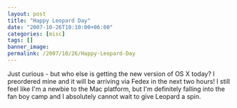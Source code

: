 ```yaml
---
layout: post
title: "Happy Leopard Day"
date: "2007-10-26T10:10:00+06:00"
categories: [misc]
tags: []
banner_image: 
permalink: /2007/10/26/Happy-Leopard-Day
---
```


Just curious - but who else is getting the new version of OS X today? I preordered mine and it will be arriving via Fedex in the next two hours! I still feel like I'm a newbie to the Mac platform, but I'm definitely falling into the fan boy camp and I absolutely cannot wait to give Leopard a spin.
